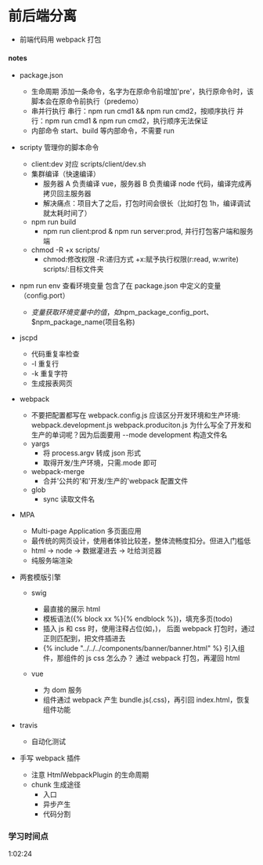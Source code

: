 # 前后端分离

- 前端代码用 webpack 打包

#### notes

- package.json

  - 生命周期
    添加一条命令，名字为在原命令前增加'pre'，执行原命令时，该脚本会在原命令前执行（predemo）
  - 串并行执行
    串行：npm run cmd1 && npm run cmd2，按顺序执行
    并行：npm run cmd1 & npm run cmd2，执行顺序无法保证
  - 内部命令
    start、build 等内部命令，不需要 run

- scripty 管理你的脚本命令

  - client:dev 对应 scripts/client/dev.sh
  - 集群编译（快速编译）
    - 服务器 A 负责编译 vue，服务器 B 负责编译 node 代码，编译完成再拷贝回主服务器
    - 解决痛点：项目大了之后，打包时间会很长（比如打包 1h，编译调试就太耗时间了）
  - npm run build
    - npm run client:prod & npm run server:prod, 并行打包客户端和服务端
  - chmod -R +x scripts/
    - chmod:修改权限 -R:递归方式 +x:赋予执行权限(r:read, w:write) scripts/:目标文件夹

- npm run env 查看环境变量 包含了在 package.json 中定义的变量（config.port）

  - $变量 获取环境变量中的值，如$npm_package_config_port、$npm_package_name(项目名称)

- jscpd

  - 代码重复率检查
  - -l 重复行
  - -k 重复字符
  - 生成报表网页

- webpack

  - 不要把配置都写在 webpack.config.js
    应该区分开发环境和生产环境:
    webpack.development.js
    webpack.produciton.js
    为什么写全了开发和生产的单词呢？因为后面要用 --mode development 构造文件名
  - yargs
    - 将 process.argv 转成 json 形式
    - 取得开发/生产环境，只需.mode 即可
  - webpack-merge
    - 合并'公共的'和'开发/生产的'webpack 配置文件
  - glob
    - sync 读取文件名

- MPA

  - Multi-page Application 多页面应用
  - 最传统的网页设计，使用者体验比较差，整体流畅度扣分。但进入门槛低
  - html -> node -> 数据灌进去 -> 吐给浏览器
  - 纯服务端渲染

- 两套模版引擎

  - swig

    - 最直接的展示 html
    - 模板语法({% block xx %}{% endblock %})，填充多页(todo)
    - 插入 js 和 css 时，使用注释占位(如，<!-- injectjs -->)，
      后面 webpack 打包时，通过正则匹配到，把文件插进去
    - {% include "../../../components/banner/banner.html" %}
      引入组件，那组件的 js css 怎么办？
      通过 webpack 打包，再灌回 html

  - vue
    - 为 dom 服务
    - 组件通过 webpack 产生 bundle.js(.css)，再引回 index.html，恢复组件功能

- travis

  - 自动化测试

- 手写 webpack 插件
  - 注意 HtmlWebpackPlugin 的生命周期
  - chunk 生成途径
    - 入口
    - 异步产生
    - 代码分割

### 学习时间点

1:02:24
